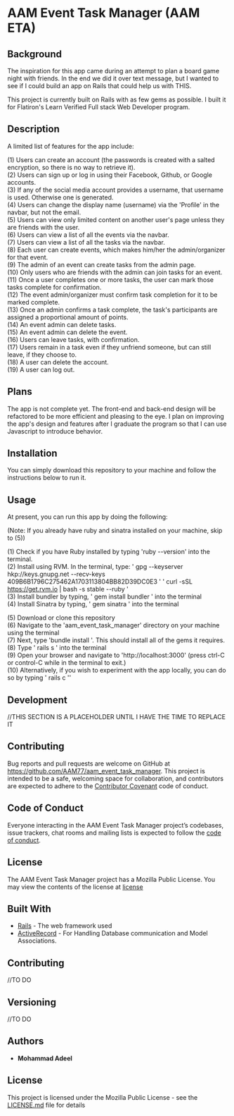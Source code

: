 
# AAM Event Task Manager (AAM ETA)

## Background

The inspiration for this app came during an attempt to plan a board game night with friends. In the end we did it over text message, but I wanted to see if I could build an app on Rails that could help us with THIS.

This project is currently built on Rails with as few gems as possible. I built it for Flatiron's Learn Verified Full stack Web Developer program.

## Description

A limited list of features for the app include:

(1) Users can create an account (the passwords is created with a salted encryption, so there is no way to retrieve it).<br />
(2) Users can sign up or log in using their Facebook, Github, or Google accounts.<br />
(3) If any of the social media account provides a username, that username is used. Otherwise one is generated.<br />
(4) Users can change the display name (username) via the 'Profile' in the navbar, but not the email.<br />
(5) Users can view only limited content on another user's page unless they are friends with the user.<br />
(6) Users can view a list of all the events via the navbar.<br />
(7) Users can view a list of all the tasks via the navbar.<br />
(8) Each user can create events, which makes him/her the admin/organizer for that event.<br />
(9) The admin of an event can create tasks from the admin page.<br />
(10) Only users who are friends with the admin can join tasks for an event.<br />
(11) Once a user completes one or more tasks, the user can mark those tasks complete for confirmation.<br />
(12) The event admin/organizer must confirm task completion for it to be marked complete.<br />
(13) Once an admin confirms a task complete, the task's participants are assigned a proportional amount of points.<br />
(14) An event admin can delete tasks.<br />
(15) An event admin can delete the event.<br />
(16) Users can leave tasks, with confirmation.<br />
(17) Users remain in a task even if they unfriend someone, but can still leave, if they choose to.<br />
(18) A user can delete the account.<br />
(19) A user can log out.<br />

## Plans

The app is not complete yet. The front-end and back-end design will be refactored to be more efficient and pleasing to the eye.
I plan on improving the app's design and features after I graduate the program so that I can use Javascript to introduce behavior.

## Installation

You can simply download this repository to your machine and follow the instructions below to run it.

## Usage

At present, you can run this app by doing the following:

(Note: If you already have ruby and sinatra installed on your machine, skip to (5))

(1) Check if you have Ruby installed by typing 'ruby --version' into the terminal.<br />
(2) Install using RVM. In the terminal, type:
' gpg --keyserver hkp://keys.gnupg.net --recv-keys 409B6B1796C275462A1703113804BB82D39DC0E3 '
' curl -sSL https://get.rvm.io | bash -s stable --ruby '<br />
(3) Install bundler by typing, ' gem install bundler ' into the terminal<br />
(4) Install Sinatra by typing, ' gem sinatra ' into the terminal<br />

(5) Download or clone this repository<br />
(6) Navigate to the 'aam_event_task_manager' directory on your machine using the terminal<br />
(7) Next, type 'bundle install '. This should install all of the gems it requires.<br />
(8) Type ' rails s ' into the terminal<br />
(9) Open your browser and navigate to 'http://localhost:3000' (press ctrl-C or control-C while in the terminal to exit.)<br />
(10) Alternatively, if you wish to experiment with the app locally, you can do so by typing ' rails c ''<br />

## Development

//THIS SECTION IS A PLACEHOLDER UNTIL I HAVE THE TIME TO REPLACE IT

## Contributing

Bug reports and pull requests are welcome on GitHub at https://github.com/AAM77/aam_event_task_manager. This project is intended to be a safe, welcoming space for collaboration, and contributors are expected to adhere to the [Contributor Covenant](http://contributor-covenant.org) code of conduct.

## Code of Conduct

Everyone interacting in the AAM Event Task Manager project’s codebases, issue trackers, chat rooms and mailing lists is expected to follow the [code of conduct](https://github.com/AAM77/aam_event_task_manager/blob/master/CODE_OF_CONDUCT.md).

## License
The AAM Event Task Manager project has a Mozilla Public License. You may view the contents of the license at [license](https://github.com/AAM77/aam_event_task_manager/blob/master/LICENSE)

## Built With

* [Rails](https://guides.rubyonrails.org/) - The web framework used
* [ActiveRecord](https://guides.rubyonrails.org/active_record_basics.html) - For Handling Database communication and Model Associations.

## Contributing

//TO DO

## Versioning

//TO DO

## Authors

* **Mohammad Adeel**

## License

This project is licensed under the Mozilla Public License - see the [LICENSE.md](LICENSE.md) file for details
